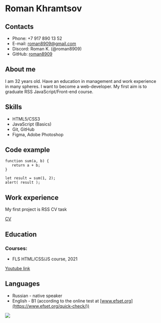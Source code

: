 # Roman Khramtsov
## Contacts
- Phone: +7 917 890 13 52
- E-mail: roman8909@gmail.com
- Discord: Roman K. (@roman8909)
- GitHub: [roman8909](https://github.com/roman8909)
## About me
I am 32 years old. Have an education in management and work experience in many spheres. I want to become a web-developer. My first aim is to graduate RSS JavaScript/Front-end course.
## Skills
- HTML5/CSS3
- JavaScript (Basics)
- Git, GitHub
- Figma, Adobe Photoshop
## Code example

```
function sum(a, b) {
   return a + b;
}

let result = sum(1, 2);
alert( result );
```

## Work experience
My first project is RSS CV task 

[CV](https://github.com/roman8909/rsschool-cv)
## Education
### Courses:
- FLS HTML/CSS/JS course, 2021

[Youtube link](https://www.youtube.com/c/FreelancerLifeStyle/videos)
## Languages
- Russian - native speaker
- English - B1 (according to the online test at [www.efset.org](https://www.efset.org/quick-check/))

![](/rsschool-cv/English%20Test.jpg)